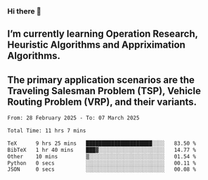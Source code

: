 ### Hi there 👋
## I’m currently learning Operation Research, Heuristic Algorithms and Appriximation Algorithms.
## The primary application scenarios are the Traveling Salesman Problem (TSP), Vehicle Routing Problem (VRP), and their variants.
<!--START_SECTION:waka-->

```txt
From: 28 February 2025 - To: 07 March 2025

Total Time: 11 hrs 7 mins

TeX      9 hrs 25 mins   █████████████████████░░░░   83.50 %
BibTeX   1 hr 40 mins    ███▓░░░░░░░░░░░░░░░░░░░░░   14.77 %
Other    10 mins         ▒░░░░░░░░░░░░░░░░░░░░░░░░   01.54 %
Python   0 secs          ░░░░░░░░░░░░░░░░░░░░░░░░░   00.11 %
JSON     0 secs          ░░░░░░░░░░░░░░░░░░░░░░░░░   00.08 %
```

<!--END_SECTION:waka-->
<!--
**Bookervsky/Bookervsky** is a ✨ _special_ ✨ repository because its `README.md` (this file) appears on your GitHub profile.

Here are some ideas to get you started:

- 🔭 I’m currently working on ...
- 🌱 I’m currently learning ...
- 👯 I’m looking to collaborate on ...
- 🤔 I’m looking for help with ...
- 💬 Ask me about ...
- 📫 How to reach me: ...
- 😄 Pronouns: ...
- ⚡ Fun fact: ...
-->
